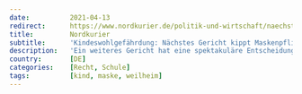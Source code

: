 ```yaml
---
date:          2021-04-13
redirect:      https://www.nordkurier.de/politik-und-wirtschaft/naechstes-gericht-kippt-maskenpflicht-1343122304.html
title:         Nordkurier
subtitle:      'Kindeswohlgefährdung: Nächstes Gericht kippt Maskenpflicht'
description:   'Ein weiteres Gericht hat eine spektakuläre Entscheidung bezüglich der Maskenpflicht an Schulen gefällt. Der Beschluss enthält auch einen Warnruf an alle Lehrer und Schulleitungen in Deutschland.'
country:       [DE]
categories:    [Recht, Schule]
tags:          [kind, maske, weilheim]
---
```

